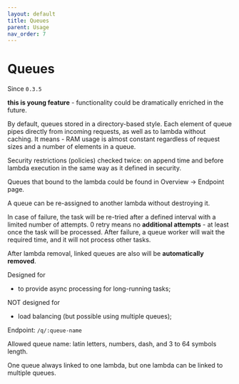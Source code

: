 ```yaml
---
layout: default
title: Queues
parent: Usage
nav_order: 7
---
```

# Queues

Since `0.3.5`

**this is young feature** - functionality could be dramatically enriched in the future.

By default, queues stored in a directory-based style. Each element of queue pipes directly from incoming requests, as well as to lambda without caching. It means - RAM usage is almost constant regardless of request sizes and a number of elements in a queue.

Security restrictions (policies) checked twice: on append time and before lambda
execution in the same way as it defined in security. 

Queues that bound to the lambda could be found in Overview -> Endpoint page.

A queue can be re-assigned to another lambda without destroying it.

In case of failure, the task will be re-tried after a defined interval with a limited number of attempts. 0 retry means no **additional attempts** - at least once the task will be processed. After failure, a queue worker will wait the required time, and it will not process other tasks.

After lambda removal, linked queues are also will be **automatically removed**.

Designed for

* to provide async processing for long-running tasks;

NOT designed for

* load balancing (but possible using multiple queues);

Endpoint: `/q/:queue-name`

Allowed queue name: latin letters, numbers, dash, and 3 to 64 symbols length.

One queue always linked to one lambda, but one lambda can be linked to multiple queues.


